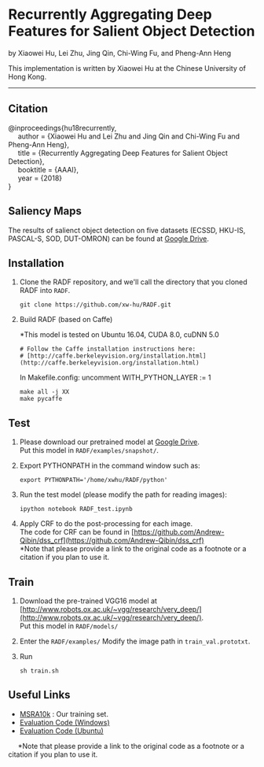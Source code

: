 # Recurrently Aggregating Deep Features for Salient Object Detection

by Xiaowei Hu, Lei Zhu, Jing Qin, Chi-Wing Fu, and Pheng-Ann Heng

This implementation is written by Xiaowei Hu at the Chinese University of Hong Kong.

***

## Citation
@inproceedings{hu18recurrently,   
&nbsp;&nbsp;&nbsp;&nbsp;  author = {Xiaowei Hu and Lei Zhu and Jing Qin and Chi-Wing Fu and Pheng-Ann Heng},    
&nbsp;&nbsp;&nbsp;&nbsp;  title = {Recurrently Aggregating Deep Features for Salient Object Detection},    
&nbsp;&nbsp;&nbsp;&nbsp;  booktitle = {AAAI},    
&nbsp;&nbsp;&nbsp;&nbsp;  year  = {2018}    
}

## Saliency Maps   

The results of salienct object detection on five datasets (ECSSD, HKU-IS, PASCAL-S, SOD, DUT-OMRON) can be found at [Google Drive](https://drive.google.com/drive/folders/0B8VpfLBo2BeyNWxnMURWNlU0YVE?usp=sharing).


## Installation
1. Clone the RADF repository, and we'll call the directory that you cloned RADF into `RADF`.

    ```shell
    git clone https://github.com/xw-hu/RADF.git
    ```

2. Build RADF (based on Caffe)

   *This model is tested on Ubuntu 16.04, CUDA 8.0, cuDNN 5.0

   ```shell
   # Follow the Caffe installation instructions here:   
   # [http://caffe.berkeleyvision.org/installation.html](http://caffe.berkeleyvision.org/installation.html)   
   ```
   In Makefile.config:  uncomment WITH_PYTHON_LAYER := 1 
   
   ```shell
   make all -j XX
   make pycaffe
   ```

## Test
1. Please download our pretrained model at [Google Drive](https://drive.google.com/open?id=0B8VpfLBo2BeybkpYenNMbXNwR1U).   
   Put this model in `RADF/examples/snapshot/`.

2. Export PYTHONPATH in the command window such as:

   ```shell
   export PYTHONPATH='/home/xwhu/RADF/python'
   ```
 
3. Run the test model (please modify the path for reading images):
   
   ```shell
   ipython notebook RADF_test.ipynb
   ``` 

4. Apply CRF to do the post-processing for each image.   
   The code for CRF can be found in [https://github.com/Andrew-Qibin/dss_crf](https://github.com/Andrew-Qibin/dss_crf)   
   *Note that please provide a link to the original code as a footnote or a citation if you plan to use it.
  
## Train
1. Download the pre-trained VGG16 model at [http://www.robots.ox.ac.uk/~vgg/research/very_deep/](http://www.robots.ox.ac.uk/~vgg/research/very_deep/).   
   Put this model in `RADF/models/`

2. Enter the `RADF/examples/`
   Modify the image path in `train_val.prototxt`.

3. Run   
   ```shell
   sh train.sh
   ```

## Useful Links
* [MSRA10k](http://mmcheng.net/msra10k/) : Our training set.
* [Evaluation Code (Windows)](https://github.com/MingMingCheng/CmCode/tree/master/CmLib/Illustration)
* [Evaluation Code (Ubuntu)](https://github.com/Andrew-Qibin/SalMetric)   

&nbsp;&nbsp;&nbsp;&nbsp; *Note that please provide a link to the original code as a footnote or a citation if you plan to use it.
